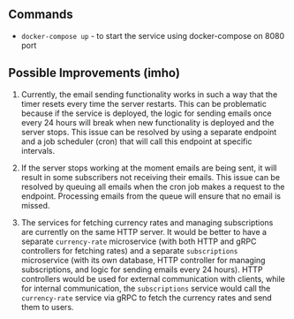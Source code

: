 ## Commands

- `docker-compose up` - to start the service using docker-compose on 8080 port

## Possible Improvements (imho)

1. Currently, the email sending functionality works in such a way that the timer resets every time the server restarts. This can be problematic because if the service is deployed, the logic for sending emails once every 24 hours will break when new functionality is deployed and the server stops. This issue can be resolved by using a separate endpoint and a job scheduler (cron) that will call this endpoint at specific intervals.

2. If the server stops working at the moment emails are being sent, it will result in some subscribers not receiving their emails. This issue can be resolved by queuing all emails when the cron job makes a request to the endpoint. Processing emails from the queue will ensure that no email is missed.

3. The services for fetching currency rates and managing subscriptions are currently on the same HTTP server. It would be better to have a separate `currency-rate` microservice (with both HTTP and gRPC controllers for fetching rates) and a separate `subscriptions` microservice (with its own database, HTTP controller for managing subscriptions, and logic for sending emails every 24 hours). HTTP controllers would be used for external communication with clients, while for internal communication, the `subscriptions` service would call the `currency-rate` service via gRPC to fetch the currency rates and send them to users.
